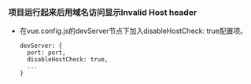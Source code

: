### 项目运行起来后用域名访问显示Invalid Host header
- 在vue.config.js的devServer节点下加入disableHostCheck: true配置项。
  ```
  devServer: {
    port: port,
    disableHostCheck: true,
    ...
  }
  ```
